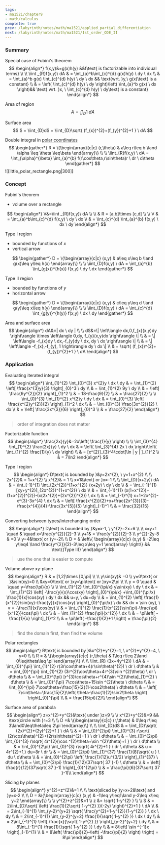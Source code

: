 ```yaml
---
tags:
- ma1521/chapter9
- math/calculus
complete: true
prev: /labyrinth/notes/math/ma1521/applied_partial_differentiation
next: /labyrinth/notes/math/ma1521/1st_order_ODE_II
---
```


   

### Summary
Special case of Fubini's theorem
$$
\begin{align*}
f(x,y)&=g(x)h(y) &&f\text{ is factorizable into individual terms} \\
\\
\iint _{R}f(x,y)\ dA & = \int_{a}^b\int_{c}^{d} g(x)h(y) \ dy \ dx \\
& = \int_{a}^b g(x) \int_{c}^{d} h(y) \ dy \ dx && \text{wrt. }y,\ g(x)\text{ is a constant} \\
& = \left( \int_{c}^{d} h(y) \ dy \right)\left( \int_{a}^b g(x) \ dx  \right)&& \text{ wrt. }x, \ \int_{c}^{d} h(y) \ dy\text{ is a constant}
\end{align*}
$$

Area of region
$$
A=\iint_{D}1 \ dA
$$

Surface area
$$
S = \iint_{D}dS = \iint_{D}\sqrt{ (f_{x})^{2}+(f_{y})^{2}+1 } \ dA
$$

Double integral in [polar coordinates](/labyrinth/notes/math/ma1521/polar_coordinates)
$$
\begin{gather*}
R = \{\begin{array}{c|c} (r,\theta) & a\leq r\leq b \land \alpha \leq \theta \leq\beta \end{array}\} \\
\\
\iint_{R}f(x,y) \ dA = \int_{\alpha}^{\beta} \int_{a}^{b} f(r\cos\theta,r\sin\theta)r \ dr  \ d\theta 
\end{gather*}
$$
![[little_polar_rectangle.png|300]]

### Concept
Fubini's theorem
- volume over a rectangle

$$
\begin{align*}
V&=\iint _{R}f(x,y)\ dA \\
\\
& R = [a,b]\times [c,d] \\
\\
V & = \int_{a}^b\int_{c}^{d} f(x,y) \ dy \ dx \\
& = \int_{c}^{d} \int_{a}^{b} f(x,y) \ dx  \ dy 
\end{align*}
$$

Type I region
- bounded by functions of $x$
- vertical arrow

$$
\begin{gather*}
D = \{\begin{array}{c|c} (x,y) & a\leq x\leq b \land g(x)\leq y\leq h(x) \end{array}\} \\
\\
\iint_{D}f(x,y) \ dA = \int_{a}^{b} \int_{g(x)}^{h(x)} f(x,y) \ dy  \ dx 
\end{gather*}
$$

Type II region
- bounded by functions of $y$
- horizontal arrow

$$
\begin{gather*}
D = \{\begin{array}{c|c} (x,y) & c\leq y\leq d \land g(y)\leq x\leq h(y) \end{array}\} \\
\\
\iint_{D}f(x,y) \ dA = \int_{c}^{d} \int_{g(y)}^{h(y)} f(x,y) \ dx  \ dy 
\end{gather*}
$$

Area and surface area
$$
\begin{align*}
dA&=| dx \ dy | \\
\\
dS&=\|  \left\langle dx,0,f_{x}(x,y)dy \right\rangle \times  \left\langle 0,dy, f_{y}(x,y)dx \right\rangle \| \\
& = \| \left\langle -f_{x}dy \ dx,-f_{y}dy \ dx, dy \ dx \right\rangle \| \\
& = \| \left\langle -f_{x},-f_{y}, 1 \right\rangle dy \ dx \| \\
& = \sqrt{ (f_{x})^{2}+(f_{y})^{2}+1 } \ dA
\end{align*}
$$

### Application
Evaluating iterated integral
$$
\begin{align*}
\int_{1}^{2} \int_{0}^{3} x^{2}y \ dx  \ dy & = \int_{1}^{2} \left[ \frac{x^{3}y}{3} \right]_{0}^3 \ dy \\
& = \int_{1}^{2} 9y \ dy \\
& = \left[ \frac{9y^{2}}{2} \right]_{1}^2 \\
& = 18-\frac{9}{2} \\
& = \frac{27}{2} \\
\\
\int_{0}^{3} \int_{1}^{2} x^{2}y \ dy  \ dx & =  \int_{0}^{3} \left[ \frac{x^{2}y^{2}}{2} \right]_{1}^2  \ dx \\
& =  \int_{0}^{3} \frac{3x^{2}}{2} \ dx \\
& = \left[ \frac{3x^{3}}{6} \right]_{0}^3 \\
& = \frac{27}{2}
\end{align*}
$$
> order of integration does not matter

Factorizable function
$$
\begin{align*}
\frac{2x}{y}&=2x\left( \frac{1}{y} \right) \\
\\
\int_{3}^{4} \int_{1}^{2} \frac{2x}{y} \ dy  \ dx & = \left( \int_{3}^{4} 2x \ dx  \right)\left( \int_{1}^{2} \frac{1}{y} \ dy  \right) \\
& = [x^{2}]_{3}^4\cdot[\ln | y | ]_{1}^2 \\
& = 7\ln2
\end{align*}
$$

Type I region
$$
\begin{align*}
D\text{ is bounded by }&y=2x^{2}, \ y=1+x^{2} \\
\\
2x^{2}& = 1+x^{2} \\
x^{2}& = 1 \\
x=1&\text{ or }x=-1 \\
\\
\iint_{D}(x+2y)\ dA & = \int_{-1}^{1} \int_{2x^{2}}^{1+x^{2}} (x+2y) \ dy  \ dx \\
& = \int_{-1}^{1} [xy+y^{2}]_{2x^{2}}^{1+x^{2}}  \ dx \\
& = \int_{-1}^{1} (x(1+x^{2})+(1+x^{2})^{2})-(x(2x^{2})+(2x^{2})^{2}) \ dx \\
& = \int_{-1}^{1} x+1+2x^{2}-x^{3}-3x^{4} \ dx \\
& = \left[ \frac{x^{2}}{2}+x+\frac{2x^{3}}{3}-\frac{x^{4}}{4}-\frac{3x^{5}}{5} \right]_{-1}^1 \\
& = \frac{32}{15}
\end{align*}
$$

Converting between types/interchanging order
$$
\begin{align*}
D\text{ is bounded by }&y=x-1, \ y^{2}=2x+6 \\
\\
x=y+1 \quad & \quad x=\frac{y^{2}}{2}-3 \\
y+1& = \frac{y^{2}}{2}-3 \\
y^{2}-2y-8 & =0 \\
y=4&\text{ or }y=-2\\
\\
D = & \left\{ \begin{array}{c|c} (x,y) & -2\leq y\leq4 \land \frac{y^{2}}{2}-3\leq x\leq y+1 \end{array} \right\} && \text{(Type II)}
\end{align*}
$$
> use the one that is easier to compute

Volume above xy-plane
$$
\begin{align*}
R & = [1,2]\times [0,\pi] \\
\\
y\sin(xy)& =0 \\
y=0\text{ or }&\sin(xy)=0 \\
&xy=0\text{ or }xy=\pi\text{ or }xy=2\pi \\
\\
y = 0 \quad & \quad y=\frac{\pi}{x} \\
\\
\int_{1}^{2} \int_{0}^{\pi/x} y\sin(xy) \ dy  \ dx & = \int_{1}^{2} \left[ -\frac{y}{x}\cos(xy) \right]_{0}^{\pi/x} +\int_{0}^{\pi/x} \frac{1}{x}\cos(xy) \ dy \ dx && u=y, \ du=dy \\
& = \int_{1}^{2} \left[ \frac{1}{x^{2}}\sin(xy)-\frac{y}{x}\cos(xy) \right]_{0}^{\pi/x} \ dx && dv = \sin (xy), \ v = -\frac{1}{x}\cos(xy) \\
& = \int_{1}^{2} \frac{1}{x^{2}}\sin(\pi)-\frac{\pi}{x^{2}}\cos(\pi) \ dx \\
& = \int_{1}^{2} \frac{\pi}{x^{2}} \ dx \\
& = \pi\left[ -\frac{1}{x} \right]_{1}^2 \\
& = \pi\left( -\frac{1}{2}+1 \right) = \frac{\pi}{2}
\end{align*}
$$
> find the domain first, then find the volume

Polar rectangles
$$
\begin{align*}
R\text{ is bounded by }&x^{2}+y^{2}=1, \ x^{2}+y^{2}=4, \ y=0 \\
\\
R = & \{\begin{array}{c|c} (r,\theta) & 1\leq r\leq 2\land 0\leq\theta\leq \pi \end{array}\} \\
\\
\iint_{R} (3x+4y^{2}) \ dA & = \int_{0}^{\pi} \int_{1}^{2} r(3r\cos\theta+4(r\sin\theta)^{2}) \ dr  \ d\theta \\
& = \int_{0}^{\pi} \int_{1}^{2} (3r^{2}\cos\theta+4r^{3}\sin ^{2}\theta) \ dr \ d\theta \\
& = \int_{0}^{\pi} [r^{3}\cos\theta+r^{4}\sin ^{2}\theta]_{1}^{2} \ d\theta \\
& = \int_{0}^{\pi} 7\cos\theta+15\sin ^{2}\theta \ d\theta \\
& = \int_{0}^{\pi} 7\cos\theta+\frac{15}{2}(1-\cos2\theta) \ d\theta \\
& = \left[ 7\sin\theta+\frac{15}{2}\left( \theta-\frac{1}{2}\sin2\theta \right) \right]_{0}^{\pi} \\
& = \frac{15\pi}{2}\\
\end{align*}
$$

Surface area of parabola
$$
\begin{align*}
z=x^{2}+y^{2}&\text{ under }z=9 \\
\\
x^{2}+y^{2}&=9 && \text{circle with }r=3 \\
\\
D =& \{\begin{array}{c|c} (r,\theta) & 0\leq r\leq 3\land0\leq\theta\leq 2\pi \end{array}\} \\
\\
\iint_{D}dS & = \iint_{D}\sqrt{ (2x)^{2}+(2y)^{2}+1 } \ dA \\
& = \int_{0}^{2\pi} \int_{0}^{3}  r\sqrt{ (2r\cos\theta)^{2}+(2r\sin\theta)^{2}+1 } \ dr  \ d\theta \\
& = \int_{0}^{2\pi} \int_{0}^{3}  r\sqrt{ 4r^{2}(\cos ^{2}\theta+\sin ^{2}\theta)+1 } \ dr  \ d\theta \\
& = \int_{0}^{2\pi} \int_{0}^{3}  r\sqrt{ 4r^{2}+1 } \ dr  \ d\theta && u = 4r^{2}+1,\ du=8r \ dr \\
& = \int_{0}^{2\pi} \int_{1}^{37}  \frac{1}{8}\sqrt{ u } \ du  \ d\theta \\
& = \int_{0}^{2\pi} \left[ \frac{1}{12}u^{3/2} \right]_{1}^{37} \ d\theta \\
& = \int_{0}^{2\pi} \frac{1}{12}(37\sqrt{ 37 }-1) \ d\theta \\
& = \left[ \frac{r}{12}(37\sqrt{ 37 }-1) \right]_{0}^{2\pi} \\
& = \frac{\pi}{6}(37\sqrt{ 37 }-1)\\
\end{align*}
$$

Slicing by planes
$$
\begin{align*}
y^{2}+z^{2}&=1 \\
\\
\text{sliced by }y=x+2&\text{ and }y=x-2 \\
\\
D = &\{\begin{array}{c|c} (x,y) & -1\leq y\leq1\land y-2\leq x\leq y+2 \end{array}\} \\
\\
y^{2}+z^{2}&=1 \\
z &= \sqrt{ 1-y^{2} } \\
\\
S & = 2\iint_{D}\sqrt{ \left( \frac{1}{2\sqrt{ 1-y^{2} }}(-2y) \right)^{2}+1 } \ dA \\
& = 2\int_{-1}^{1} \int_{y-2}^{y+2} \sqrt{ \frac{y^{2}+1-y^{2}}{1-y^{2}} } \ dx \ dy \\
& = 2\int_{-1}^{1} \int_{y-2}^{y+2} \frac{1}{\sqrt{ 1-y^{2} }} \ dx \ dy \\
& = 2\int_{-1}^{1} \left[ \frac{x}{\sqrt{ 1-y^{2} }} \right]_{y-2}^{y+2} \ dy \\
& = 8\int_{-1}^{1} \frac{1}{\sqrt{ 1-y^{2} }} \ dy \\
& = 8\left[ \sin ^{-1}x \right]_{-1}^{1} \\
& = 8\left( \frac{\pi}{2}-\left( -\frac{\pi}{2} \right) \right) = 8\pi
\end{align*}
$$